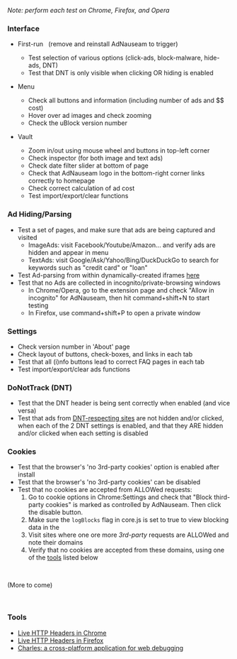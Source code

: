 _Note: perform each test on Chrome, Firefox, and Opera_

### Interface

* First-run &nbsp; (remove and reinstall AdNauseam to trigger)
  - Test selection of various options (click-ads, block-malware, hide-ads, DNT)
  - Test that DNT is only visible when clicking OR hiding is enabled

* Menu 
   - Check all buttons and information (including number of ads and $$ cost)
   - Hover over ad images and check zooming
   - Check the uBlock version number

* Vault
   - Zoom in/out using mouse wheel and buttons in top-left corner 
   - Check inspector (for both image and text ads)
   - Check date filter slider at bottom of page
   - Check that AdNauseam logo in the bottom-right corner links correctly to homepage  
   - Check correct calculation of ad cost
   - Test import/export/clear functions

### Ad Hiding/Parsing
* Test a set of pages, and make sure that ads are being captured and visited   
  * ImageAds: visit Facebook/Youtube/Amazon... and verify ads are hidden and appear in menu
  * TextAds: visit Google/Ask/Yahoo/Bing/DuckDuckGo to search for keywords such as "credit card" or "loan"
*  Test Ad-parsing from within dynamically-created iframes [here](http://rednoise.org/adntest/dynamic_iframe.html)                       
*  Test that no Ads are collected in incognito/private-browsing windows    
   * In Chrome/Opera, go to the extension page and check "Allow in incognito" for AdNauseam, then hit command+shift+N to start testing
   * In Firefox, use command+shift+P to open a private window

### Settings
* Check version number in 'About' page
* Check layout of buttons, check-boxes, and links in each tab
* Test that all (i)nfo buttons lead to correct FAQ pages in each tab
* Test import/export/clear ads functions

### DoNotTrack (DNT)
*  Test that the DNT header is being sent correctly when enabled (and vice versa)
*  Test that ads from [DNT-respecting sites](https://www.eff.org/files/effdntlist.txt) are not hidden and/or clicked, when each of the 2 DNT settings is enabled, and that they ARE hidden and/or clicked when each setting is disabled

### Cookies 
* Test that the browser's 'no 3rd-party cookies' option is enabled after install
* Test that the browser's 'no 3rd-party cookies' can be disabled
* Test that no cookies are accepted from ALLOWed requests:  
  1. Go to cookie options in Chrome:Settings and check that "Block third-party cookies" is marked as controlled by AdNauseam. Then click the disable button.   
  1. Make sure the `logBlocks` flag in core.js is set to true to view blocking data in the   
  1. Visit sites where one ore more _3rd-party_ requests are ALLOWed and note their domains
  1. Verify that no cookies are accepted from these domains, using one of the [tools](#tools) listed below


&nbsp;

(More to come)

&nbsp;

### Tools
  * [Live HTTP Headers in Chrome](https://chrome.google.com/webstore/detail/live-http-headers/iaiioopjkcekapmldfgbebdclcnpgnlo?hl=en)    
  * [Live HTTP Headers in Firefox](https://addons.mozilla.org/en-US/firefox/addon/live-http-headers-clone/)   
  * [Charles: a cross-platform application for web debugging](https://www.charlesproxy.com/latest-release/download.do) 